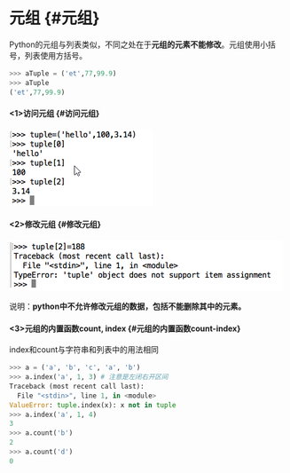 # 元组 {#元组}

Python的元组与列表类似，不同之处在于**元组的元素不能修改**。元组使用小括号，列表使用方括号。

```py
>>> aTuple = ('et',77,99.9)
>>> aTuple
('et',77,99.9)
```

#### &lt;1&gt;访问元组 {#访问元组}

![](/assets/29.png)

#### &lt;2&gt;修改元组 {#修改元组}

![](/assets/30.png)

说明：**python中不允许修改元组的数据，包括不能删除其中的元素。**

#### &lt;3&gt;元组的内置函数count, index {#元组的内置函数count-index}

index和count与字符串和列表中的用法相同

```py
>>> a = ('a', 'b', 'c', 'a', 'b')
>>> a.index('a', 1, 3) # 注意是左闭右开区间
Traceback (most recent call last):
  File "<stdin>", line 1, in <module>
ValueError: tuple.index(x): x not in tuple
>>> a.index('a', 1, 4)
3
>>> a.count('b')
2
>>> a.count('d')
0
```




